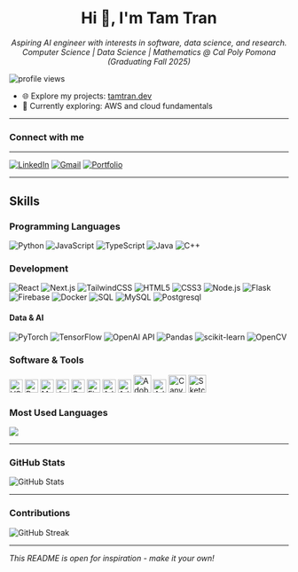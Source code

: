 <h1 align="center">Hi 👋, I'm Tam Tran</h1>
<p align="center">
  <em>Aspiring AI engineer with interests in software, data science, and research.<br>
  Computer Science | Data Science | Mathematics @ Cal Poly Pomona (Graduating Fall 2025)</em>
</p>

<p>
  <img src="https://komarev.com/ghpvc/?username=itistamtran&style=flat-square&color=blue" alt="profile views"/>
</p>


- 🌐 Explore my projects: [tamtran.dev](https://tamtran.vercel.app/projects)
- 🚀 Currently exploring: AWS and cloud fundamentals

---

### Connect with me
---
[![LinkedIn](https://img.shields.io/badge/LinkedIn-blue?logo=linkedin)](https://www.linkedin.com/in/tamtran-/)
[![Gmail](https://img.shields.io/badge/Gmail-red?logo=gmail&logoColor=white)](mailto:itistamtran@gmail.com)
[![Portfolio](https://img.shields.io/badge/Portfolio-website?logo=githubpages)](https://tamtran.vercel.app)

---

## Skills

### Programming Languages
![Python](https://img.shields.io/badge/-Python-333?style=flat&logo=python)
![JavaScript](https://img.shields.io/badge/-JavaScript-333?style=flat&logo=javascript)
![TypeScript](https://img.shields.io/badge/-TypeScript-333?style=flat&logo=typescript)
![Java](https://img.shields.io/badge/-Java-333?style=flat&logo=java)
![C++](https://img.shields.io/badge/-C++-333?style=flat&logo=cplusplus)

### Development
![React](https://img.shields.io/badge/-React-333?style=flat&logo=react)
![Next.js](https://img.shields.io/badge/-Next.js-333?style=flat&logo=next.js)
![TailwindCSS](https://img.shields.io/badge/-TailwindCSS-333?style=flat&logo=tailwindcss)
![HTML5](https://img.shields.io/badge/-HTML5-333?style=flat&logo=html5)
![CSS3](https://img.shields.io/badge/-CSS3-333?style=flat&logo=css3)
![Node.js](https://img.shields.io/badge/-Node.js-333?style=flat&logo=node.js)
![Flask](https://img.shields.io/badge/-Flask-333?style=flat&logo=flask)
![Firebase](https://img.shields.io/badge/-Firebase-333?style=flat&logo=firebase)
![Docker](https://img.shields.io/badge/-Docker-333?style=flat&logo=docker)
![SQL](https://img.shields.io/badge/-SQL-333?style=flat&logo=mysql)
![MySQL](https://img.shields.io/badge/-MySQL-333?style=flat&logo=mysql)
![Postgresql](https://img.shields.io/badge/-Neon-333?style=flat&logo=postgresql)

#### Data & AI
![PyTorch](https://img.shields.io/badge/-PyTorch-333?style=flat&logo=pytorch)
![TensorFlow](https://img.shields.io/badge/-TensorFlow-333?style=flat&logo=tensorflow)
![OpenAI API](https://img.shields.io/badge/-OpenAI_API-333?style=flat&logo=openai)
![Pandas](https://img.shields.io/badge/-Pandas-333?style=flat&logo=pandas)
![scikit-learn](https://img.shields.io/badge/-scikit--learn-333?style=flat&logo=scikitlearn)
![OpenCV](https://img.shields.io/badge/-OpenCV-333?style=flat&logo=opencv)

### Software & Tools

<img src="https://cdn.jsdelivr.net/gh/devicons/devicon/icons/vscode/vscode-original.svg" height="24" title="VS Code"/> <img src="https://cdn.jsdelivr.net/gh/devicons/devicon/icons/pycharm/pycharm-original.svg" height="24" title="PyCharm"/> <img src="https://cdn.jsdelivr.net/gh/devicons/devicon/icons/mysql/mysql-original.svg" height="24" title="MySQL"/> <img src="https://cdn.jsdelivr.net/gh/devicons/devicon/icons/jupyter/jupyter-original.svg" height="24" title="Jupyter Notebook"/> <img src="https://cdn.jsdelivr.net/gh/devicons/devicon/icons/google/google-original.svg" height="24" title="Google Colab"/> <img src="https://cdn.jsdelivr.net/gh/devicons/devicon/icons/figma/figma-original.svg" height="24" title="Figma"/> <img src="https://cdn.simpleicons.org/adobephotoshop/31A8FF" height="24" title="Adobe Photoshop"/> <img src="https://cdn.simpleicons.org/adobeillustrator/FF9A00" height="24" title="Adobe Illustrator"/> <img src="https://cdn.simpleicons.org/adobeindesign/FF3366" height="32" title="Adobe InDesign"/> <img src="https://cdn.simpleicons.org/adobepremierepro/9999FF" height="24" title="Adobe Premiere Pro"/> <img src="https://cdn.simpleicons.org/canva/00C4CC" height="32" title="Canva"/> <img src="https://cdn.simpleicons.org/autodesk/0696D7" height="32" title="Sketchbook"/>

### Most Used Languages
<img src="https://github-readme-stats.vercel.app/api/top-langs/?username=itistamtran&layout=compact&hide_border=true&theme=dark" />

---

### GitHub Stats

<p>
  <img src="https://github-readme-stats.vercel.app/api?username=itistamtran&show_icons=true&hide_border=true&theme=dark" alt="GitHub Stats" />
</p>

---

### Contributions

![GitHub Streak](https://github-readme-streak-stats.herokuapp.com/?user=itistamtran&hide_border=true&theme=dark)


---

*This README is open for inspiration - make it your own!*
